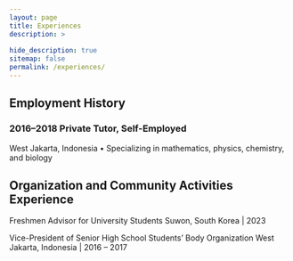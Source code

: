 ```yaml
---
layout: page
title: Experiences
description: >
  
hide_description: true
sitemap: false
permalink: /experiences/
---
```


## Employment History
### 2016–2018	Private Tutor, Self-Employed
West Jakarta, Indonesia
•	Specializing in mathematics, physics, chemistry, and biology


## Organization and Community Activities Experience
Freshmen Advisor for University Students
Suwon, South Korea | 2023

Vice-President of Senior High School Students’ Body Organization
West Jakarta, Indonesia | 2016 – 2017
